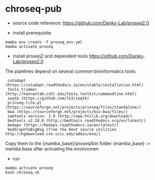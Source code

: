 # chroseq-pub
- source code reference: https://github.com/Danko-Lab/proseq2.0

- install prerequisite
```
mamba env create -f proseq_env.yml
mamba activate proseq
```

- install proseq2 and dependent tools 
https://github.com/Danko-Lab/proseq2.0

The pipelines depend on several common bioinformatics tools:
```
 cutadapt (https://cutadapt.readthedocs.io/en/stable/installation.html)
 fastx_trimmer (http://hannonlab.cshl.edu/fastx_toolkit/commandline.html)
 seqtk (https://github.com/lh3/seqtk)
 prinseq-lite.pl (https://sourceforge.net/projects/prinseq/files/standalone/)
 bwa (https://sourceforge.net/projects/bio-bwa/files/)
 samtools version: 1.9 (http://www.htslib.org/download/)
 bedtools v2.28.0 (http://bedtools.readthedocs.org/en/latest/)
 bedops (https://bedops.readthedocs.io/en/latest/)
 bedGraphToBigWig (from the Kent source utilities http://hgdownload.cse.ucsc.edu/admin/exe/)
```
Copy them to the {mamba_base}/proseq/bin folder
{mamba_base} := mamba base after activating the environmen

- run
```
mamba activate proseq
bash chroseq.sh 
```
